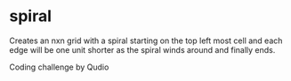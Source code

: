 # spiral
Creates an nxn grid with a spiral starting on the top left most cell and each edge will be one unit shorter as the spiral winds around and finally ends.

Coding challenge by Qudio
